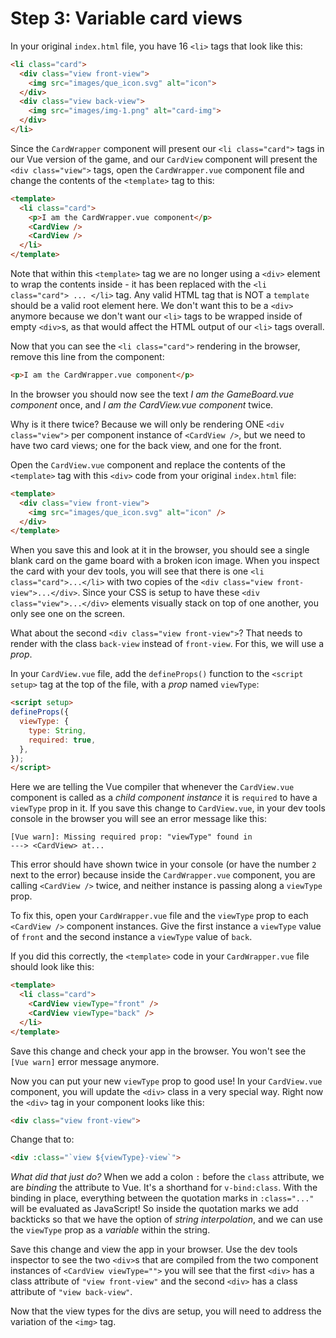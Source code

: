 # Step 3: Variable card views
In your original `index.html` file, you have 16 `<li>` tags that look like this:
```html
<li class="card">
  <div class="view front-view">
    <img src="images/que_icon.svg" alt="icon">
  </div>
  <div class="view back-view">
    <img src="images/img-1.png" alt="card-img">
  </div>
</li>
```
Since the `CardWrapper` component will present our `<li class="card">` tags in our Vue version of the game, and our `CardView` component will present the `<div class="view">` tags, open the `CardWrapper.vue` component file and change the contents of the `<template>` tag to this:
```html
<template>
  <li class="card">
    <p>I am the CardWrapper.vue component</p>
    <CardView />
    <CardView />
  </li>
</template>
```
Note that within this `<template>` tag we are no longer using a `<div>` element to wrap the contents inside - it has been replaced with the `<li class="card"> ... </li>` tag. Any valid HTML tag that is NOT a `template` should be a valid root element here. We don't want this to be a `<div>` anymore because we don't want our `<li>` tags to be wrapped inside of empty `<div>`s, as that would affect the HTML output of our `<li>` tags overall.

Now that you can see the `<li class="card">` rendering in the browser, remove this line from the component:
```html
<p>I am the CardWrapper.vue component</p>
```
In the browser you should now see the text *I am the GameBoard.vue component* once, and *I am the CardView.vue component* twice.

Why is it there twice? Because we will only be rendering ONE `<div class="view">` per component instance of `<CardView />`, but we need to have two card views; one for the back view, and one for the front.

Open the `CardView.vue` component and replace the contents of the `<template>` tag with this `<div>` code from your original `index.html` file:
```html
<template>
  <div class="view front-view">
    <img src="images/que_icon.svg" alt="icon" />
  </div>
</template>
```
When you save this and look at it in the browser, you should see a single blank card on the game board with a broken icon image. When you inspect the card with your dev tools, you will see that there is one `<li class="card">...</li>` with two copies of the `<div class="view front-view">...</div>`. Since your CSS is setup to have these `<div class="view">...</div>` elements visually stack on top of one another, you only see one on the screen.

What about the second `<div class="view front-view">`? That needs to render with the class `back-view` instead of `front-view`. For this, we will use a *prop*.

In your `CardView.vue` file, add the `defineProps()` function to the `<script setup>` tag at the top of the file, with a *prop* named `viewType`:
```html
<script setup>
defineProps({
  viewType: {
    type: String,
    required: true,
  },
});
</script>
```
Here we are telling the Vue compiler that whenever the `CardView.vue` component is called as a _child component instance_ it is `required` to have a `viewType` prop in it. If you save this change to `CardView.vue`, in your dev tools console in the browser you will see an error message like this:
```
[Vue warn]: Missing required prop: "viewType" found in
---> <CardView> at...
```
This error should have shown twice in your console (or have the number `2` next to the error) because inside the `CardWrapper.vue` component, you are calling `<CardView />` twice, and neither instance is passing along a `viewType` prop.

To fix this, open your `CardWrapper.vue` file and the `viewType` prop to each `<CardView />` component instances. Give the first instance a `viewType` value of `front` and the second instance a `viewType` value of `back`.

If you did this correctly, the `<template>` code in your `CardWrapper.vue` file should look like this:
```html
<template>
  <li class="card">
    <CardView viewType="front" />
    <CardView viewType="back" />
  </li>
</template>
```
Save this change and check your app in the browser. You won't see the `[Vue warn]` error message anymore.

Now you can put your new `viewType` prop to good use!
In your `CardView.vue` component, you will update the `<div>` class in a very special way. Right now the `<div>` tag in your component looks like this:
```html
<div class="view front-view">
```
Change that to:
```html
<div :class="`view ${viewType}-view`">
```

*What did that just do?*
When we add a colon `:` before the `class` attribute, we are *binding* the attribute to Vue. It's a shorthand for `v-bind:class`. With the binding in place, everything between the quotation marks in `:class="..."` will be evaluated as JavaScript! So inside the quotation marks we add backticks so that we have the option of *string interpolation*, and we can use the `viewType` prop as a *variable* within the string.

Save this change and view the app in your browser. Use the dev tools inspector to see the two `<div>`s that are compiled from the two component instances of `<CardView viewType="">` you will see that the first `<div>` has a class attribute of `"view front-view"` and the second `<div>` has a class attribute of `"view back-view"`.

Now that the view types for the divs are setup, you will need to address the variation of the `<img>` tag.

